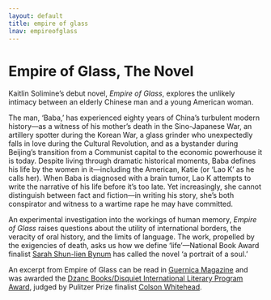 ```yaml
---
layout: default
title: empire of glass
lnav: empireofglass
---
```


# Empire of Glass, The Novel

Kaitlin Solimine’s debut novel, _Empire of Glass_, explores the unlikely intimacy between an elderly Chinese man and a young American woman.

The man, ‘Baba,’ has experienced eighty years of China’s turbulent modern history—as a witness of his mother’s death in the Sino-Japanese War, an artillery spotter during the Korean War, a glass grinder who unexpectedly falls in love during the Cultural Revolution, and as a bystander during Beijing’s transition from a Communist capital to the economic powerhouse it is today. Despite living through dramatic historical moments, Baba defines his life by the women in it—including the American, Katie (or ‘Lao K’ as he calls her). When Baba is diagnosed with a brain tumor, Lao K attempts to write the narrative of his life before it’s too late. Yet increasingly, she cannot distinguish between fact and fiction—in writing his story, she’s both conspirator and witness to a wartime rape he may have committed.

An experimental investigation into the workings of human memory, _Empire of Glass_ raises questions about the utility of international borders, the veracity of oral history, and the limits of language. The work, propelled by the exigencies of death, asks us how we define ‘life’—National Book Award finalist [Sarah Shun-lien Bynum]( http://en.wikipedia.org/wiki/Sarah_Shun-lien_Bynum) has called the novel ‘a portrait of a soul.’

An excerpt from Empire of Glass can be read in [Guernica Magazine](www.guernicamag.com/fiction/american-nurse) and was awarded the [Dzanc Books/Disquiet International Literary Program Award]( http://disquietinternational.org/contest-scholarships/contestscholarships), judged by Pulitzer Prize finalist [Colson Whitehead]( http://www.colsonwhitehead.com/Site/Home/Home.html).
